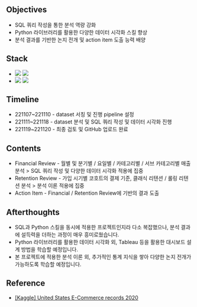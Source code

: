 ####
## Objectives
- SQL 쿼리 작성을 통한 분석 역량 강화
- Python 라이브러리를 활용한 다양한 데이터 시각화 스킬 향상
- 분석 결과를 기반한 논지 전개 및 action item 도출 능력 배양
####
## Stack
-
    <div align="left"><img src="https://img.shields.io/badge/[ MySQL ]-JOIN / GROUP BY / Pivot Table / SubQuery / Window Function-4479A1"/>
    <img src="https://img.shields.io/badge/[ Python ]-pandas / matplotlib / seaborn-3776AB"/><br>

- 
    <div align="left"><img src="https://img.shields.io/badge/[ Data Analysis ]-Correlation / Growth Hacking / AARRR / Classic Retention / Rolling Retention-FF6600"/>
    <img src="https://img.shields.io/badge/[ Data Visualization ]-catplot / histplot / lineplot / heatmap / pie-FF6600"/><br>  

####
## Timeline
- 221107~221110 - dataset 서칭 및 진행 pipeline 설정
- 221111~221118 - dataset 분석 및 SQL 쿼리 작성 및 데이터 시각화 진행
- 221119~221120 - 최종 검토 및 GitHub 업로드 완료
####
## Contents
- Financial Review - 월별 및 분기별 / 요일별 / 카테고리별 / 서브 카테고리별 매출 분석 > SQL 쿼리 작성 및 다양한 데이터 시각화 적용에 집중
- Retention Review - 가입 시기별 코호트의 결제 기준, 클래식 리텐션 / 롤링 리텐션 분석 > 분석 이론 적용에 집중
- Action Item - Financial / Retention Review에 기반의 결과 도출
####
## Afterthoughts
 - SQL과 Python 스킬을 동시에 적용한 프로젝트인지라 다소 복잡했으나, 분석 결과에 설득력을 더하는 과정이 매우 흥미로웠습니다. 
 - Python 라이브러리를 활용한 데이터 시각화 외, Tableau 등을 활용한 대시보드 설계 방법을 학습할 예정입니다.
 - 본 프로젝트에 적용한 분석 이론 외, 추가적인 통계 지식을 쌓아 다양한 논지 전개가 가능하도록 학습할 예정입니다.
####
## Reference
- [[Kaggle] United States E-Commerce records 2020](https://www.kaggle.com/datasets/ammaraahmad/us-ecommerce-record-2020)
####

